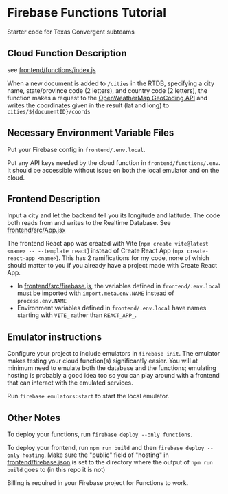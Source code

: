 # Firebase Functions Tutorial
Starter code for Texas Convergent subteams


## Cloud Function Description

see [frontend/functions/index.js](./frontend/functions/index.js)

When a new document is added to `/cities` in the RTDB,
specifying a city name, state/province code (2 letters), and country code (2 letters),
the function makes a request to the [OpenWeatherMap GeoCoding API](https://openweathermap.org/api/geocoding-api)
and writes the coordinates given in the result (lat and long) to `cities/${documentID}/coords`

## Necessary Environment Variable Files

Put your Firebase config in `frontend/.env.local`.

Put any API keys needed by the cloud function in `frontend/functions/.env`. It should be accessible without issue on both the local emulator and on the cloud.

## Frontend Description

Input a city and let the backend tell you its longitude and latitude. The code both reads from and writes to the Realtime Database. See [frontend/src/App.jsx](./frontend/src/App.jsx)

The frontend React app was created with Vite (`npm create vite@latest <name> -- --template react`) instead of Create React App (`npx create-react-app <name>`). This has 2 ramifications for my code, none of which should matter to you if you already have a project made with Create React App.

- In [frontend/src/firebase.js](./frontend/src/firebase.js), the variables defined in `frontend/.env.local` must be imported with `import.meta.env.NAME` instead of `process.env.NAME`
- Environment variables defined in `frontend/.env.local` have names starting with `VITE_` rather than `REACT_APP_`.



## Emulator instructions

Configure your project to include emulators in `firebase init`. The emulator makes testing your cloud function(s) significantly easier. You will at minimum need to emulate both the database and the functions; emulating hosting is probably a good idea too so you can play around with a frontend that can interact with the emulated services.

Run `firebase emulators:start` to start the local emulator.

## Other Notes

To deploy your functions, run `firebase deploy --only functions`. 

To deploy your frontend, run `npm run build` and then `firebase deploy --only hosting`. Make sure the "public" field of "hosting" in [frontend/firebase.json](frontend/firebase.json) is set to the directory where the output of `npm run build` goes to (in this repo it is not)

Billing is required in your Firebase project for Functions to work.

